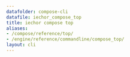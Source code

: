 ```yaml
---
datafolder: compose-cli
datafile: iechor_compose_top
title: iechor compose top
aliases:
- /compose/reference/top/
- /engine/reference/commandline/compose_top/
layout: cli
---
```


<!--
Sorry, but the contents of this page are automatically generated from
iEchor's source code. If you want to suggest a change to the text that appears
here, you'll need to find the string by searching this repo:
https://github.com/iechor/compose
-->
